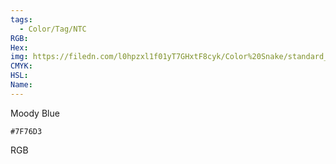 ```yaml
---
tags:
  - Color/Tag/NTC
RGB:
Hex:
img: https://filedn.com/l0hpzxl1f01yT7GHxtF8cyk/Color%20Snake/standard_csv_to_svg/7F76D3.svg
CMYK:
HSL:
Name:
---
```

Moody Blue
```palette
#7F76D3
```
RGB
